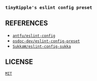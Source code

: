 <samp><b>tinyRipple's eslint config preset</b></samp>

## REFERENCES

- [`antfu/eslint-config`](https://github.com/antfu/eslint-config)
- [`osdoc-dev/eslint-config-preset`](https://github.com/osdoc-dev/eslint-config-preset)
- [`SukkaW/eslint-config-sukka`](https://github.com/SukkaW/eslint-config-sukka)

## LICENSE

[`MIT`](./LICENSE)
